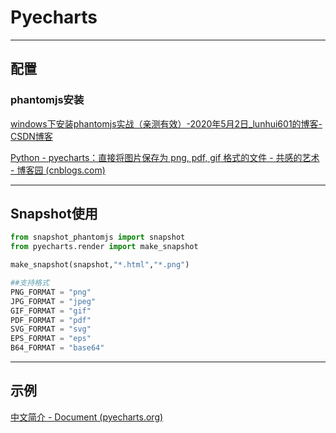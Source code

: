 # Pyecharts

----

## 配置

### phantomjs安装

[windows下安装phantomjs实战（亲测有效）-2020年5月2日_lunhui601的博客-CSDN博客](https://blog.csdn.net/lunhui601/article/details/105892613)

[Python - pyecharts：直接将图片保存为 png, pdf, gif 格式的文件 - 共感的艺术 - 博客园 (cnblogs.com)](https://www.cnblogs.com/my-global/articles/12662614.html)

-----

## Snapshot使用

```python
from snapshot_phantomjs import snapshot
from pyecharts.render import make_snapshot

make_snapshot(snapshot,"*.html","*.png")

##支持格式
PNG_FORMAT = "png"
JPG_FORMAT = "jpeg"
GIF_FORMAT = "gif"
PDF_FORMAT = "pdf"
SVG_FORMAT = "svg"
EPS_FORMAT = "eps"
B64_FORMAT = "base64"
```



-----

## 示例

[中文简介 - Document (pyecharts.org)](https://gallery.pyecharts.org/#/README)